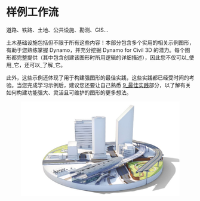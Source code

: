 # 样例工作流

道路、铁路、土地、公共设施、勘测、GIS...

土木基础设施包括但不限于所有这些内容！本部分包含多个实用的相关示例图形，有助于您熟练掌握 Dynamo，并充分挖掘 Dynamo for Civil 3D 的潜力。每个图形都完整提供（其中包含创建该图形时所用逻辑的详细描述），因此您不仅可以_使用_它，还可以_了解_它。

此外，这些示例还体现了用于构建强图形的最佳实践，这些实践都已经受时间的考验。当您完成学习示例后，建议您还要让自己熟悉 [9_最佳实践](../../9\_best\_practices/ "提及")部分，以了解有关如何构建功能强大、灵活且可维护的图形的更多想法。

<figure><img src="../../.gitbook/assets/aec-bim-infrastructure-design-image_transparent.jpg" alt=""><figcaption></figcaption></figure>
